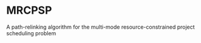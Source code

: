 # MRCPSP
A path-relinking algorithm for the multi-mode resource-constrained project scheduling problem
